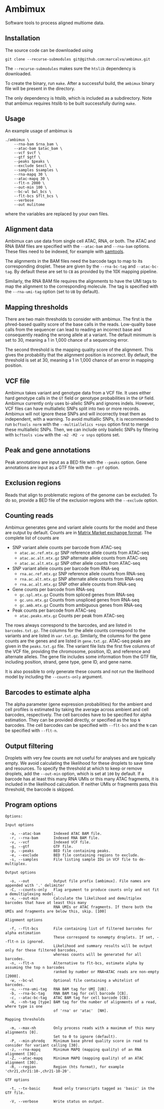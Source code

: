 
# Ambimux

Software tools to process aligned multiome data.

## Installation

The source code can be downloaded using
```
git clone --recurse-submodules git@github.com:marcalva/ambimux.git
```
The `--recurse-submodules` makes sure the `htslib` dependency is downloaded.

To create the binary, run `make`. After a successful build, the `ambimux` 
binary file will be present in the directory.

The only dependency is htslib, which is 
included as a subdirectory. Note that ambimux requires htslib to be built 
successfully during `make`.

## Usage

An example usage of ambimux is
```
./ambimux \
    --rna-bam $rna_bam \
    --atac-bam $atac_bam \
    --vcf $vcf \
    --gtf $gtf \
    --peaks $peaks \
    --exclude $excl \
    --samples $samples \
    --rna-mapq 30 \
    --atac-mapq 30 \
    --flt-n 2000 \
    --out-min 100 \
    --bc-wl $wl_bcs \
    --flt-bcs $flt_bcs \
    --verbose
    --out mulitome
```
where the variables are replaced by your own files.

## Alignment data

Ambimux can use data from single cell ATAC, RNA, or both. The ATAC and RNA 
BAM files are specified with the `--atac-bam` and `--rna-bam` options.
These files need to be indexed, for example with [samtools](https://github.com/samtools/samtools).

The alignments in the BAM files need the barcode tags to map to its 
corresponding droplet. These are given by the `--rna-bc-tag` and 
`--atac-bc-tag`. By default these are set to `CB` as provided by the 10X 
mapping pipeline.

Similarly, the RNA BAM file requires the alignments to have the UMI tags to map 
the alignment to the corresponding molecule. The tag is specified 
with the `--rna-umi-tag` option (set to `UB` by default).

## Mapping thresholds

There are two main thresholds to consider with ambimux. The first is the
phred-based quality score of the base calls in the reads. Low-quality base
calls from the sequencer can lead to reading an incorrect base and consequently
reading the wrong allele at a variant. The default minimum is set to 30,
meaning a 1 in 1,000 chance of a sequencing error.

The second threshold is the mapping quality score of the alignment.  This gives
the probability that the alignment position is incorrect.  By default, the
threshold is set at 30, meaning a 1 in 1,000 chance of an error in mapping
position.

## VCF file

Ambimux takes variant and genotype data from a VCF file. It uses either hard
genotype calls in the `GT` field or genotype probabilities in the `GP` field.
Ambimux currently only uses bi-allelic SNPs and ignores indels. However, VCF
files can have multiallelic SNPs split into two or more records. Ambimux will
not ignore these SNPs and will incorrectly treat them as independent, with a
warning.  To avoid multiallic SNPs, it is recommended to run `bcftools norm`
with the `--multiallelics +snps` option first to merge these multiallelic SNPs.
Then, we can include only biallelic SNPs by filtering with `bcftools view` with
the `-m2 -M2 -v snps` options set.

## Peak and gene annotations

Peak annotations are input as a BED file with the `--peaks` option.
Gene annotations are input as a GTF file with the `--gtf` option.

## Exclusion regions

Reads that align to problematic regions of the genome can be excluded. 
To do so, provide a BED file of the exclusion regions with the 
`--exclude` option.

## Counting reads

Ambimux generates gene and variant allele counts for the model and these are 
output by default. Counts are in 
[Matrix Market exchange format](https://math.nist.gov/MatrixMarket/formats.html).
The complete list of counts are 

- SNP variant allele counts per barcode from ATAC-seq
    - `atac.ac.ref.mtx.gz` SNP reference allele counts from ATAC-seq
    - `atac.ac.alt.mtx.gz` SNP alternate allele counts from ATAC-seq
    - `atac.ac.alt.mtx.gz` SNP other allele counts from ATAC-seq
- SNP variant allele counts per barcode from RNA-seq
    - `rna.ac.ref.mtx.gz` SNP reference allele counts from RNA-seq
    - `rna.ac.alt.mtx.gz` SNP alternate allele counts from RNA-seq
    - `rna.ac.alt.mtx.gz` SNP other allele counts from RNA-seq
- Gene counts per barcode from RNA-seq
    - `gc.spl.mtx.gz` Counts from spliced genes from RNA-seq
    - `gc.uns.mtx.gz` Counts from unspliced genes from RNA-seq
    - `gc.amb.mtx.gz` Counts from ambiguous genes from RNA-seq
- Peak counts per barcode from ATAC-seq
    - `atac.peaks.mtx.gz` Counts per peak from ATAC-seq

The rows always correspond to the barcodes, and are listed in 
`barcodes.txt.gz`. The columns for the allele counts correspond to the 
variants and are listed in `var.txt.gz`. Similarly, the columns for the 
gene counts are the genes and are listed in `gene.txt.gz`. ATAC-seq 
peaks are given in the `peaks.txt.gz` file.
The variant 
file lists the first five columns of the VCF file, providing the chromosome, 
position, ID, and reference and alternate alleles.
The gene file includes some information from the GTF file, including position, 
strand, gene type, gene ID, and gene name.

It is also possible to only generate these counts and not run the likelihood 
model by including the `--counts-only` argument.

## Barcodes to estimate alpha

The alpha parameter (gene expression probabilities) for the ambient and cell 
profiles is estimated by taking the average across ambient and cell barcodes, 
respectively. The cell barcodes have to be specified for alpha estimation. 
They can be provided directly, or specified as the top `N` barcodes.
The cell barcodes can be specified with `--flt-bcs` and the `N` can be 
specified with `--flt-n`.

## Output filtering

Droplets with very few counts are not useful for analyses and are typically 
empty. We avoid calculating the likelihood for these droplets to save time 
and resources. To specify the threshold at which to keep or remove droplets, 
add the `--out-min` option, which is set at `100` by default.
If a barcode has at least this many RNA UMIs or this many ATAC fragments, 
it is included in the likelihood calculation. If neither UMIs or fragments 
pass this threshold, the barcode is skipped.

## Program options

```
Options:

Input options

  -a, --atac-bam      Indexed ATAC BAM file.
  -r, --rna-bam       Indexed RNA BAM file.
  -v, --vcf           Indexed VCF file. 
  -g, --gtf           GTF file.
  -p, --peaks         BED file containing peaks.
  -e, --exclude       BED file containing regions to exclude.
  -s, --samples       File listing sample IDs in VCF file to de-multiplex.

Output options

  -o, --out           Output file prefix [ambimux]. File names are appended with '.' delimiter
  -C, --counts-only   Flag argument to produce counts only and not fit a demultiplexing model.
  -x, --out-min       Calculate the likelihood and demultiplex barcodes that have at least this many 
                      RNA UMIs or ATAC fragments. If there both the UMIs and fragments are below this, skip. [100]

Alignment options

  -f, --flt-bcs       File containing list of filtered barcodes for alpha estimation
                      These correspond to nonempty droplets. If set, --flt-n is ignored.
                      Likelihood and summary results will be output only for these filtered barcodes,
                      whereas counts will be generated for all barcodes.
  -n, --flt-n         Alternative to flt-bcs, estimate alpha by assuming the top n barcodes
                      ranked by number or RNA+ATAC reads are non-empty [2000].
  -w, --bc-wl         Optional file containing a whitelist of barcodes.
  -u, --rna-umi-tag   RNA BAM tag for UMI [UB].
  -b, --rna-bc-tag    RNA BAM tag for cell barcode [CB].
  -c, --atac-bc-tag   ATAC BAM tag for cell barcode [CB].
  -H, --nh-tag [type] BAM tag for the number of alignments of a read, where type is one 
                      of 'rna' or 'atac'  [NH].

Mapping thresholds

  -m, --max-nh        Only process reads with a maximum of this many alignments [0]. 
                      Set to 0 to ignore (default).
  -P, --min-phredq    Minimum base phred quality score in read to consider for variant calling [30].
  -z, --rna-mapq      Minimum MAPQ (mapping quality) of an RNA alignment [30].
  -Z, --atac-mapq     Minimum MAPQ (mapping quality) of an ATAC alignment [30].
  -R, --region        Region (hts format), for example 'chr21,chr21:10-,chr21-10-20'.

GTF options

  -t, --tx-basic      Read only transcripts tagged as 'basic' in the GTF file.

  -V, --verbose       Write status on output.
```

